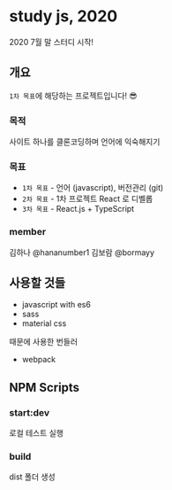 # study js, 2020
2020 7월 말 스터디 시작!

## 개요
`1차 목표`에 해당하는 프로젝트입니다! 😎

### 목적
사이트 하나를 클론코딩하며 언어에 익숙해지기

### 목표
- `1차 목표` - 언어 (javascript), 버전관리 (git)
- `2차 목표` - 1차 프로젝트 React 로 디벨롭
- `3차 목표` - React.js + TypeScript

### member
김하나 @hananumber1
김보람 @bormayy

## 사용할 것들
- javascript with es6
- sass
- material css

때문에 사용한 번들러
- webpack

## NPM Scripts

### start:dev
로컬 테스트 실행

### build
dist 폴더 생성